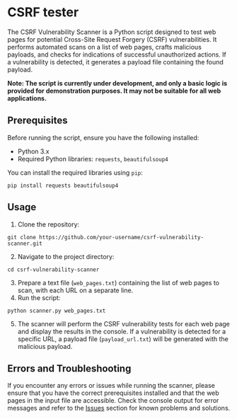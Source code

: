 <h1>CSRF tester</h1>
<p>The CSRF Vulnerability Scanner is a Python script designed to test web pages for potential Cross-Site Request Forgery (CSRF) vulnerabilities. It performs automated scans on a list of web pages, crafts malicious payloads, and checks for indications of successful unauthorized actions. If a vulnerability is detected, it generates a payload file containing the found payload.</p>


**Note: The script is currently under development, and only a basic logic is provided for demonstration purposes. It may not be suitable for all web applications.**

<h2>Prerequisites</h2>
<p>Before running the script, ensure you have the following installed:</p>
<ul>
  <li>Python 3.x</li>
  <li>Required Python libraries: <code>requests</code>, <code>beautifulsoup4</code></li>
</ul>

<p>You can install the required libraries using <code>pip</code>:</p>

<pre><code>pip install requests beautifulsoup4
</code></pre>

<h2>Usage</h2>
<ol>
  <li>Clone the repository:</li>
</ol>
<pre><code>git clone https://github.com/your-username/csrf-vulnerability-scanner.git
</code></pre>
<ol start="2">
  <li>Navigate to the project directory:</li>
</ol>
<pre><code>cd csrf-vulnerability-scanner
</code></pre>
<ol start="3">
  <li>Prepare a text file (<code>web_pages.txt</code>) containing the list of web pages to scan, with each URL on a separate line.</li>
  <li>Run the script:</li>
</ol>
<pre><code>python scanner.py web_pages.txt
</code></pre>
<ol start="5">
  <li>The scanner will perform the CSRF vulnerability tests for each web page and display the results in the console. If a vulnerability is detected for a specific URL, a payload file (<code>payload_url.txt</code>) will be generated with the malicious payload.</li>
</ol>

<h2>Errors and Troubleshooting</h2>
<p>If you encounter any errors or issues while running the scanner, please ensure that you have the correct prerequisites installed and that the web pages in the input file are accessible. Check the console output for error messages and refer to the <a href="https://github.com/your-username/csrf-vulnerability-scanner/issues">Issues</a> section for known problems and solutions.</p>
